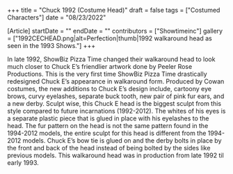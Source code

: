 +++
title = "Chuck 1992 (Costume Head)"
draft = false
tags = ["Costumed Characters"]
date = "08/23/2022"

[Article]
startDate = ""
endDate = ""
contributors = ["Showtimeinc"]
gallery = ["1992CECHEAD.png|alt=Perfection|thumb|1992 walkaround head as seen in the 1993 Shows."]
+++

In late 1992, ShowBiz Pizza Time changed their walkaround head to look much closer to Chuck E’s friendlier artwork done by Peeler Rose Productions. This is the very first time ShowBiz Pizza Time drastically redesigned Chuck E’s appearance in walkaround form. Produced by Cowan costumes, the new additions to Chuck E’s design include, cartoony eye brows, curvy eyelashes, separate buck tooth, new pair of pink fur ears, and a new derby. Sculpt wise, this Chuck E head is the biggest sculpt from this style compared to future incarnations (1992-2012). The whites of his eyes is a separate plastic piece that is glued in place with his eyelashes to the head. The fur pattern on the head is not the same pattern found in the 1994-2012 models, the entire sculpt for this head is different from the 1994-2012 models. Chuck E’s bow tie is glued on and the derby bolts in place by the front and back of the head instead of being bolted by the sides like previous models. This walkaround head was in production from late 1992 til early 1993.